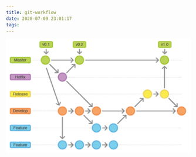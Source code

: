 ```yaml
---
title: git-workflow
date: 2020-07-09 23:01:17
tags:
---
```


![Image of Workflow](/images/gitflow3.png)